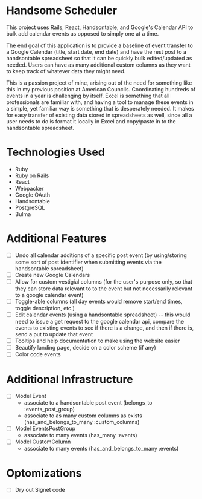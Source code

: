 # Handsome Scheduler

This project uses Rails, React, Handsontable, and Google's Calendar API to bulk add calendar events as opposed to simply one at a time.

The end goal of this application is to provide a baseline of event transfer to a Google Calendar (title, start date, end date) and have the rest post to a handsontable spreadsheet so that it can be quickly bulk edited/updated as needed. Users can have as many additional custom columns as they want to keep track of whatever data they might need.

This is a passion project of mine, arising out of the need for something like this in my previous position at American Councils. Coordinating hundreds of events in a year is challenging by itself. Excel is something that all professionals are familiar with, and having a tool to manage these events in a simple, yet familiar way is something that is desperately needed. It makes for easy transfer of existing data stored in spreadsheets as well, since all a user needs to do is format it locally in Excel and copy/paste in to the handsontable spreadsheet.


# Technologies Used
- Ruby
- Ruby on Rails
- React
- Webpacker
- Google OAuth
- Handsontable
- PostgreSQL
- Bulma

# Additional Features
- [ ] Undo all calendar additions of a specific post event (by using/storing some sort of post identifier when submitting events via the handsontable spreadsheet)
- [ ] Create new Google Calendars
- [ ] Allow for custom vestigial columns (for the user's purpose only, so that they can store data relevant to to the event but not necessarily relevant to a google calendar event)
- [ ] Toggle-able columns (all day events would remove start/end times, toggle description, etc.)
- [ ] Edit calendar events (using a handsontable spreadsheet) -- this would need to issue a get request to the google calendar api, compare the events to existing events to see if there is a change, and then if there is, send a put to update that event
- [ ] Tooltips and help documentation to make using the website easier
- [ ] Beautify landing page, decide on a color scheme (if any)
- [ ] Color code events

# Additional Infrastructure
- [ ] Model Event
  - associate to a handsontable post event (belongs_to :events_post_group)
  - associate to as many custom columns as exists (has_and_belongs_to_many :custom_columns)
- [ ] Model EventsPostGroup
  - associate to many events (has_many :events)
- [ ] Model CustomColumn
  - associate to many events (has_and_belongs_to_many :events)

# Optomizations
- [ ] Dry out Signet code
